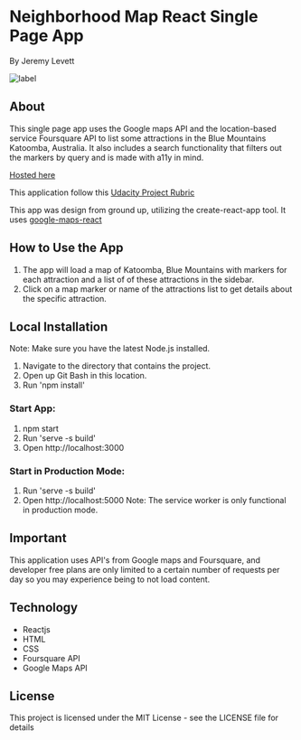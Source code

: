 # Neighborhood Map React Single Page App
By Jeremy Levett

![label](https://camo.githubusercontent.com/dff1e27eb75261fc03e40cb83600cab6f23871d8/68747470733a2f2f696d672e736869656c64732e696f2f62616467652f556461636974792d52656163742d3032623365342e737667)

## About
This single page app uses the Google maps API and the location-based service Foursquare API to list some attractions in the Blue Mountains Katoomba, Australia. It also includes a search functionality that filters out the markers by query and is made with a11y in mind.

[Hosted here](https://jlevett.github.io/Neighborhood-Map-React/ "Live App Hosted Here")

This application follow this [Udacity Project Rubric](https://review.udacity.com/#!/rubrics/1351/view)

This app was design from ground up, utilizing the create-react-app tool.
It uses [google-maps-react](https://www.npmjs.com/package/google-maps-react)

## How to Use the App
1. The app will load a map of Katoomba, Blue Mountains with markers for each attraction and a list of of these attractions in the sidebar.
2. Click on a map marker or name of the attractions list to get details about the specific attraction.

## Local Installation 
Note: Make sure you have the latest Node.js installed.

1. Navigate to the directory that contains the project.
2. Open up Git Bash in this location.
3. Run 'npm install'

  ### Start App:
  1. npm start
  2. Run 'serve -s build'
  3. Open http://localhost:3000

  ### Start in Production Mode:
  1. Run 'serve -s build'
  2. Open http://localhost:5000
  Note: The service worker is only functional in production mode.

## Important
This application uses API's from Google maps and Foursquare, and developer free plans are only limited to a certain number of requests per day so you may experience being to not load content.

## Technology
* Reactjs
* HTML
* CSS
* Foursquare API
* Google Maps API

## License
This project is licensed under the MIT License - see the LICENSE file for details
